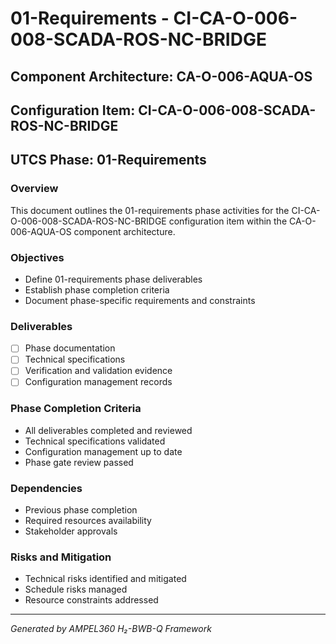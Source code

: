 # 01-Requirements - CI-CA-O-006-008-SCADA-ROS-NC-BRIDGE

## Component Architecture: CA-O-006-AQUA-OS
## Configuration Item: CI-CA-O-006-008-SCADA-ROS-NC-BRIDGE
## UTCS Phase: 01-Requirements

### Overview
This document outlines the 01-requirements phase activities for the CI-CA-O-006-008-SCADA-ROS-NC-BRIDGE configuration item within the CA-O-006-AQUA-OS component architecture.

### Objectives
- Define 01-requirements phase deliverables
- Establish phase completion criteria
- Document phase-specific requirements and constraints

### Deliverables
- [ ] Phase documentation
- [ ] Technical specifications
- [ ] Verification and validation evidence
- [ ] Configuration management records

### Phase Completion Criteria
- All deliverables completed and reviewed
- Technical specifications validated
- Configuration management up to date
- Phase gate review passed

### Dependencies
- Previous phase completion
- Required resources availability
- Stakeholder approvals

### Risks and Mitigation
- Technical risks identified and mitigated
- Schedule risks managed
- Resource constraints addressed

---
*Generated by AMPEL360 H₂-BWB-Q Framework*
